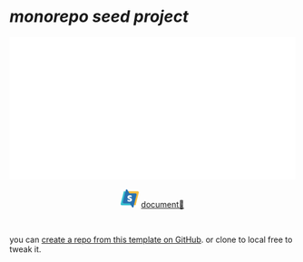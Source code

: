 # **_monorepo seed project_**

![seed](./apps/doc/public/image.svg)

<p align='center'>
 <img src='./apps/doc/public/favicon.svg' alt='favicon' width='32'/>
  <a href="https://zzk13180.github.io/seed">document🚀</a>
</p>
<br>

you can [create a repo from this template on GitHub](https://github.com/zzk13180/seed/generate). or clone to local free to tweak it.

